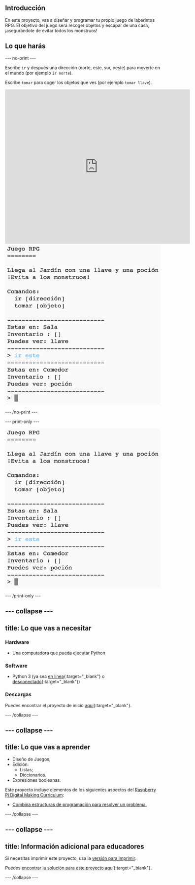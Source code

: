 ## Introducción

En este proyecto, vas a diseñar y programar tu propio juego de laberintos RPG. El objetivo del juego será recoger objetos y escapar de una casa, ¡asegurándote de evitar todos los monstruos!

## Lo que harás

--- no-print ---

Escribe `ir` y después una dirección (norte, este, sur, oeste) para moverte en el mundo (por ejemplo `ir norte`).

Escribe `tomar` para coger los objetos que ves (por ejemplo `tomar llave`).

<div class="trinket">
  <iframe src="https://trinket.io/embed/python/39530f7566?outputOnly=true&start=result" width="600" height="500" frameborder="0" marginwidth="0" marginheight="0" allowfullscreen>
  </iframe>
  <img src="images/rpg-finished.png">
</div>

--- /no-print ---

--- print-only ---

![proyecto completo](images/rpg-finished.png)

--- /print-only ---

--- collapse ---
---
title: Lo que vas a necesitar
---

### Hardware

+ Una computadora que pueda ejecutar Python

### Software

+ Python 3 (ya sea [en línea](https://trinket.io/){:target="_blank"} o [desconectado](https://www.python.org/downloads/){:target="_blank"})

### Descargas

Puedes encontrar el proyecto de inicio [aquí](https://rpf.io/p/es-LA/rpg-go){:target="_blank"}.

--- /collapse ---

--- collapse ---
---
title: Lo que vas a aprender
---

+ Diseño de Juegos;
+ Edición: 
    + Listas;
    + Diccionarios.
+ Expresiones booleanas.

Este proyecto incluye elementos de los siguientes aspectos del [Raspberry Pi Digital Making Curriculum](https://rpf.io/curriculum):

+ [Combina estructuras de programación para resolver un problema.](https://www.raspberrypi.org/curriculum/programming/builder)

--- /collapse ---

--- collapse ---
---
title: Información adicional para educadores
---

Si necesitas imprimir este proyecto, usa la [versión para imprimir](https://projects.raspberrypi.org/es-LA/projects/rpg/print).

Puedes [encontrar la solución para este proyecto aquí](https://rpf.io/p/es-LA/rpg-get){:target="_blank"}.

--- /collapse ---